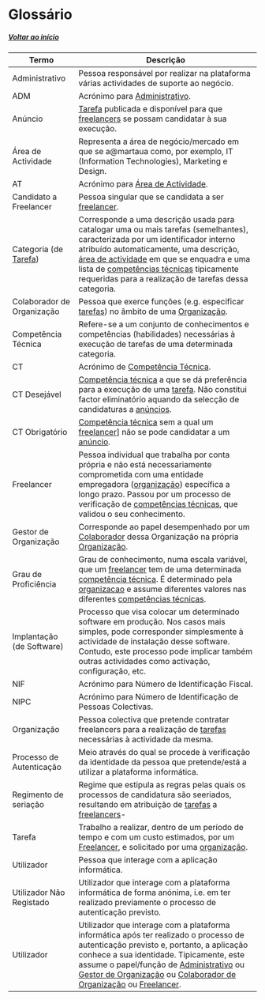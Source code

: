 # Glossário

##### [Voltar ao início](https://github.com/blestonbandeiraUPSKILL/upskill_java1_labprg_grupo2/blob/main/README.md)

|Termo| Descrição|
|---|---|
|<a name="Administrativo">Administrativo</a>|Pessoa responsável por realizar na plataforma várias actividades de suporte ao negócio. |
| ADM  |  Acrónimo para [Administrativo](#Administrativo). |
| <a name="Anuncio">Anúncio | [Tarefa](#Tarefa) publicada e disponível para que [freelancers](#Freelancer) se possam candidatar à sua execução. |
| <a name="AreaActividade">Área de Actividade</a>  | Representa a área de negócio/mercado em que se a@martaua como, por exemplo, IT (Information Technologies), Marketing e Design.  |
| AT  |  Acrónimo para [Área de Actividade](#AreaActividade). |
| <a name="CandidatoFreelancer">Candidato a Freelancer | Pessoa singular que se candidata a ser [freelancer](#Freelancer). |
| Categoria (de [Tarefa](#Tarefa))  | Corresponde a uma descrição usada para catalogar uma ou mais tarefas (semelhantes), caracterizada por um identificador interno atribuído automaticamente, uma descrição, [área de actividade](#AreaActividade) em que se enquadra e uma lista de [competências técnicas](#CompetenciaTecnica) tipicamente requeridas para a realização de tarefas dessa categoria.  |
|  <a name="ColaboradorOrganizacao">Colaborador de Organização</a> |Pessoa que exerce funções (e.g. especificar [tarefas](#Tarefa)) no âmbito de uma [Organização](#Organizacao).   |
|  <a name="CompetenciaTecnica">Competência Técnica</a> |  Refere-se a um conjunto de conhecimentos e competências (habilidades) necessárias à execução de tarefas de uma determinada categoria. |
| CT  |  Acrónimo de [Competência Técnica](#CompetenciaTecnica). |
| CT Desejável  |  [Competência técnica](#CompetenciaTecnica) a que se dá preferência para a execução de uma [tarefa](#Tarefa). Não constitui factor eliminatório aquando da selecção de candidaturas a [anúncios](#Anuncio). |
| CT Obrigatório |  [Competência técnica](#CompetenciaTecnica) sem a qual um [freelancer](#Freelancer)] não se pode candidatar a um [anúncio](#Anuncio).|
| <a name="Freelancer">Freelancer</a>  |  Pessoa individual que trabalha por conta própria e não está necessariamente comprometida com uma entidade empregadora ([organização](#Organizacao)) específica a longo prazo. Passou por um processo de verificação de [competências técnicas](#CompetenciaTecnica), que validou  o seu conhecimento. |
| <a name="GestorOrganizacao">Gestor de Organização</a>  | Corresponde ao papel desempenhado por um [Colaborador](#ColaboradorOrganizacao) dessa Organização na própria [Organização](#Organizacao).  |
|<a name="GrauProficiencia">Grau de Proficiência| Grau de conhecimento, numa escala variável, que um [freelancer](#Freelancer) tem de uma determinada [competência técnica](#CompetenciaTecnica). É determinado pela [organizacao](#Organizacao) e assume diferentes valores nas diferentes [competências técnicas](#CompetenciaTecnica).|
|  Implantação (de Software) | Processo que visa colocar um determinado software em produção. Nos casos mais simples, pode corresponder simplesmente à actividade de instalação desse software. Contudo, este processo pode implicar também outras actividades como activação, configuração, etc.  |
| NIF  | Acrónimo para Número de Identificação Fiscal.  |
| NIPC | Acrónimo para Número de Identificação de Pessoas Colectivas. |
|  <a name="Organizacao">Organização</a> |  Pessoa colectiva que pretende contratar freelancers para a realização de [tarefas](#Tarefa) necessárias à actividade da mesma. |
|  Processo de Autenticação | Meio através do qual se procede à verificação da identidade da pessoa que pretende/está a utilizar a plataforma informática.  |
| Regimento de seriação | Regime que estipula as regras pelas quais os processos de candidatura são seeriados, resultando em atribuição de [tarefas](#Tarefa) a [freelancers](#Freelancer)- |
| <a name="Tarefa">Tarefa</a> | Trabalho a realizar, dentro de um período de tempo e com um custo estimados, por um [Freelancer](#Freelancer), e solicitado por uma [organização](#Organizacao). |
|  Utilizador |  Pessoa que interage com a aplicação informática. |
|  Utilizador Não Registado |Utilizador que interage com a plataforma informática de forma anónima, i.e. em ter realizado previamente o processo de autenticação previsto.   |
|  Utilizador |Utilizador que interage com a plataforma informática após ter realizado o processo de autenticação previsto e, portanto, a aplicação conhece a sua identidade. Tipicamente, este assume o papel/função de [Administrativo](#Administrativo) ou [Gestor de Organização](#GestorOrganizacao) ou [Colaborador de Organização](#ColaboradorOrganizacao) ou [Freelancer](#Freelancer).|
